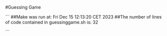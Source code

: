 #Guessing Game

´´´
##Make was run at:
Fri Dec 15 12:13:20 CET 2023
##The number of lines of code contained in guessinggame.sh is:
32

´´´
